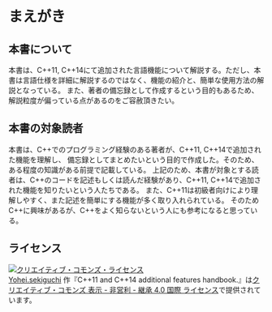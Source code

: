 # まえがき

## 本書について
本書は、C++11, C++14にて追加された言語機能について解説する。ただし、本書は言語仕様を詳細に解説するのではなく、機能の紹介と、簡単な使用方法の解説となっている。
また、著者の備忘録として作成するという目的もあるため、解説粒度が偏っている点があるのをご容赦頂きたい。

## 本書の対象読者
本書は、C++でのプログラミング経験のある著者が、C++11, C++14で追加された機能を理解し、
備忘録としてまとめたいという目的で作成した。そのため、ある程度の知識がある前提で記載している。
上記のため、本書が対象とする読者は、C++のコードを記述もしくは読んだ経験があり、C++11, C++14で追加された機能を知りたいという人たちである。
また、C++11は初級者向けにより理解しやすく、また記述を簡単にする機能が多く取り入れられている。
そのためC++に興味があるが、C++をよく知らないという人にも参考になると思っている。

## ライセンス
<a rel="license" href="http://creativecommons.org/licenses/by-nc-sa/4.0/"><img alt="クリエイティブ・コモンズ・ライセンス" style="border-width:0" src="https://i.creativecommons.org/l/by-nc-sa/4.0/88x31.png" /></a><br /><a xmlns:cc="http://creativecommons.org/ns#" href="https://www.gitbook.com/book/yohe/cpp-14/details" property="cc:attributionName" rel="cc:attributionURL">Yohei.sekiguchi</a> 作『<span xmlns:dct="http://purl.org/dc/terms/" property="dct:title">C++11 and C++14 additional features handbook.</span>』は<a rel="license" href="http://creativecommons.org/licenses/by-nc-sa/4.0/">クリエイティブ・コモンズ 表示 - 非営利 - 継承 4.0 国際 ライセンス</a>で提供されています。
